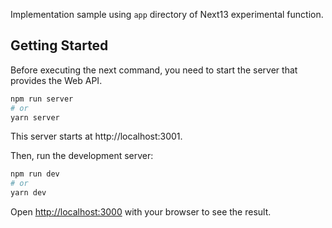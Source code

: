 Implementation sample using `app` directory of Next13 experimental function.

## Getting Started
Before executing the next command, you need to start the server that provides the Web API.

```bash
npm run server
# or
yarn server
```

This server starts at http://localhost:3001.

Then, run the development server:

```bash
npm run dev
# or
yarn dev
```

Open [http://localhost:3000](http://localhost:3000) with your browser to see the result.
